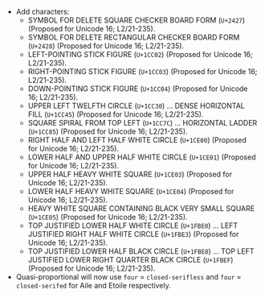 * Add characters:
  - SYMBOL FOR DELETE SQUARE CHECKER BOARD FORM (`U+2427`)  (Proposed for Unicode 16; L2/21-235).
  - SYMBOL FOR DELETE RECTANGULAR CHECKER BOARD FORM (`U+2428`)  (Proposed for Unicode 16; L2/21-235).
  - LEFT-POINTING STICK FIGURE (`U+1CC02`)  (Proposed for Unicode 16; L2/21-235).
  - RIGHT-POINTING STICK FIGURE (`U+1CC03`)  (Proposed for Unicode 16; L2/21-235).
  - DOWN-POINTING STICK FIGURE (`U+1CC04`)  (Proposed for Unicode 16; L2/21-235).
  - UPPER LEFT TWELFTH CIRCLE (`U+1CC30`) ... DENSE HORIZONTAL FILL (`U+1CC45`)  (Proposed for Unicode 16; L2/21-235).
  - SQUARE SPIRAL FROM TOP LEFT (`U+1CC7C`) ... HORIZONTAL LADDER (`U+1CC85`)  (Proposed for Unicode 16; L2/21-235).
  - RIGHT HALF AND LEFT HALF WHITE CIRCLE (`U+1CE00`)  (Proposed for Unicode 16; L2/21-235).
  - LOWER HALF AND UPPER HALF WHITE CIRCLE (`U+1CE01`)  (Proposed for Unicode 16; L2/21-235).
  - UPPER HALF HEAVY WHITE SQUARE (`U+1CE03`)  (Proposed for Unicode 16; L2/21-235).
  - LOWER HALF HEAVY WHITE SQUARE (`U+1CE04`)  (Proposed for Unicode 16; L2/21-235).
  - HEAVY WHITE SQUARE CONTAINING BLACK VERY SMALL SQUARE (`U+1CE05`)  (Proposed for Unicode 16; L2/21-235).
  - TOP JUSTIFIED LOWER HALF WHITE CIRCLE (`U+1FBE0`) ... LEFT JUSTIFIED RIGHT HALF WHITE CIRCLE (`U+1FBE3`)  (Proposed for Unicode 16; L2/21-235).
  - TOP JUSTIFIED LOWER HALF BLACK CIRCLE (`U+1FBE8`) ... TOP LEFT JUSTIFIED LOWER RIGHT QUARTER BLACK CIRCLE (`U+1FBEF`)  (Proposed for Unicode 16; L2/21-235).
* Quasi-proportional will now use `four` = `closed-serifless` and `four` = `closed-serifed` for Aile and Etoile respectively.
